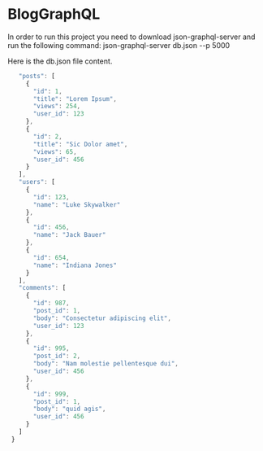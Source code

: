 # BlogGraphQL
In order to run this project you need to download json-graphql-server and run the following command:
 json-graphql-server db.json --p 5000
 
 Here is the db.json file content.
 
 ```javascript {
    "posts": [
      {
        "id": 1,
        "title": "Lorem Ipsum",
        "views": 254,
        "user_id": 123
      },
      {
        "id": 2,
        "title": "Sic Dolor amet",
        "views": 65,
        "user_id": 456
      }
    ],
    "users": [
      {
        "id": 123,
        "name": "Luke Skywalker"
      },
      {
        "id": 456,
        "name": "Jack Bauer"
      },
      {
        "id": 654,
        "name": "Indiana Jones"
      }
    ],
    "comments": [
      {
        "id": 987,
        "post_id": 1,
        "body": "Consectetur adipiscing elit",
        "user_id": 123
      },
      {
        "id": 995,
        "post_id": 2,
        "body": "Nam molestie pellentesque dui",
        "user_id": 456
      },
      {
        "id": 999,
        "post_id": 1,
        "body": "quid agis",
        "user_id": 456
      }
    ]
  }
